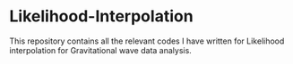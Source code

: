 # Likelihood-Interpolation

This repository contains all the relevant codes I have written for Likelihood interpolation for Gravitational wave data analysis.
